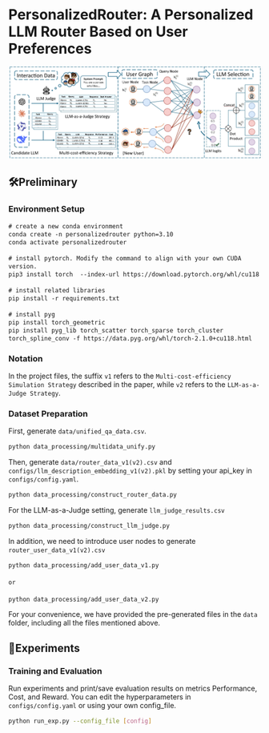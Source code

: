 # PersonalizedRouter: A Personalized LLM Router Based on User Preferences


<!-- ![Method](./figures/model.png) -->

<div align="center">
  <img src="./figures/Overview.png" width="700" alt="GoR">
</div>




## 🛠️Preliminary


### Environment Setup

```shell
# create a new conda environment
conda create -n personalizedrouter python=3.10
conda activate personalizedrouter

# install pytorch. Modify the command to align with your own CUDA version.
pip3 install torch  --index-url https://download.pytorch.org/whl/cu118

# install related libraries
pip install -r requirements.txt

# install pyg
pip install torch_geometric
pip install pyg_lib torch_scatter torch_sparse torch_cluster torch_spline_conv -f https://data.pyg.org/whl/torch-2.1.0+cu118.html

```
### Notation
In the project files, the suffix `v1` refers to the `Multi-cost-efficiency Simulation Strategy` described in the paper, while `v2` refers to the `LLM-as-a-Judge Strategy`.

### Dataset Preparation 

First, generate `data/unified_qa_data.csv`.

```bash
python data_processing/multidata_unify.py
```
Then, generate `data/router_data_v1(v2).csv` and `configs/llm_description_embedding_v1(v2).pkl` by setting your api_key in `configs/config.yaml`.

```bash
python data_processing/construct_router_data.py
```

For the LLM-as-a-Judge setting, generate `llm_judge_results.csv`

```bash
python data_processing/construct_llm_judge.py
```

In addition, we need to introduce user nodes to generate `router_user_data_v1(v2).csv` 

```bash
python data_processing/add_user_data_v1.py

or

python data_processing/add_user_data_v2.py
```

For your convenience, we have provided the pre-generated files in the `data` folder, including all the files mentioned above.

## 📝Experiments


### Training and Evaluation

Run experiments and print/save evaluation results on metrics Performance, Cost, and Reward. You can edit the hyperparameters in `configs/config.yaml` or using your own config_file.


```bash
python run_exp.py --config_file [config]
```
